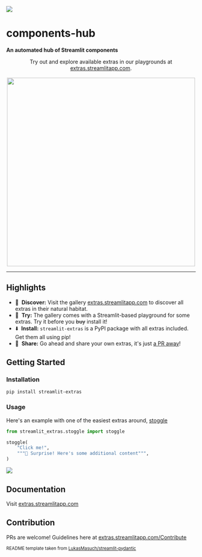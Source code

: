 <a href="https://components.streamlit.app/" title="Components Hub"><img src="https://static.streamlit.io/badges/streamlit_badge_black_white.svg"></a><br>

# components-hub

<strong>An automated hub of Streamlit components</strong>


<p align="center">
     Try out and explore available extras in our playgrounds at <a href="https://extras.streamlitapp.com">extras.streamlitapp.com</a>.<br><br>
     <img src="https://raw.githubusercontent.com/tylerjrichards/components-hub/main/.github/images/hub-example.gif
" width="500px"></img>
</p>



---

## Highlights

- 📙&nbsp; <b>Discover:</b> Visit the gallery <a href="https://extras.streamlitapp.com">extras.streamlitapp.com</a> to discover all extras in their natural habitat.
- 🛝&nbsp; <b>Try:</b> The gallery comes with a Streamlit-based playground for some extras. Try it before you <strike>buy</strike> install it!
- ⬇️&nbsp; <b>Install:</b> `streamlit-extras` is a PyPI package with all extras included. Get them all using pip!
- 🫴&nbsp; <b>Share:</b> Go ahead and share your own extras, it's just [a PR away](https://extras.streamlitapp.com/Contribute)!

## Getting Started

### Installation

```
pip install streamlit-extras
```

### Usage

Here's an example with one of the easiest extras around, <a href="https://extras.streamlitapp.com/Toggle%20button">stoggle</a>
```python
from streamlit_extras.stoggle import stoggle

stoggle(
    "Click me!",
    """🥷 Surprise! Here's some additional content""",
)
```

<img src="https://user-images.githubusercontent.com/16867691/192553812-f91c801b-e820-470b-84c6-4563504c6ce5.gif"></img>

## Documentation

Visit <a href="https://extras.streamlitapp.com">extras.streamlitapp.com</a>

## Contribution

PRs are welcome! Guidelines here at <a href="https://extras.streamlitapp.com/Contribute">extras.streamlitapp.com/Contribute</a>

<sup>README template taken from <a href="https://github.com/LukasMasuch/streamlit-pydantic">LukasMasuch/streamlit-pydantic</a></sup>
